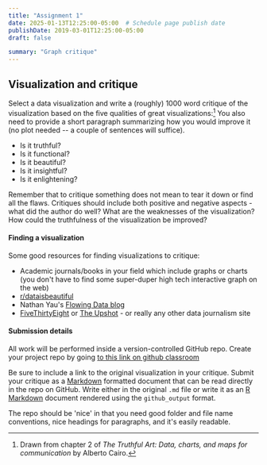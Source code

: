 ```yaml
---
title: "Assignment 1"
date: 2025-01-13T12:25:00-05:00  # Schedule page publish date
publishDate: 2019-03-01T12:25:00-05:00
draft: false

summary: "Graph critique"
---
```


<!--## Part 1: Visualization critique (5 points)-->

## Visualization and critique

Select a data visualization and write a (roughly) 1000 word critique of the visualization based on the five qualities of great visualizations:[^1] You also need to provide a short paragraph summarizing how you would improve it (no plot needed -- a couple of sentences will suffice).

-   Is it truthful?
-   Is it functional?
-   Is it beautiful?
-   Is it insightful?
-   Is it enlightening?

Remember that to critique something does not mean to tear it down or find all the flaws. Critiques should include both positive and negative aspects - what did the author do well? What are the weaknesses of the visualization? How could the truthfulness of the visualization be improved?

#### Finding a visualization

Some good resources for finding visualizations to critique:

-   Academic journals/books in your field which include graphs or charts (you don't have to find some super-duper high tech interactive graph on the web)
-   [r/dataisbeautiful](https://www.reddit.com/r/dataisbeautiful/)
-   Nathan Yau's [Flowing Data blog](http://flowingdata.com/)
-   [FiveThirtyEight](https://fivethirtyeight.com/) or [The Upshot](https://www.nytimes.com/section/upshot) - or really any other data journalism site

#### Submission details

All work will be performed inside a version-controlled GitHub repo. Create your project repo by going [to this link on github classroom](https://classroom.github.com/a/fLOfyUGC)

Be sure to include a link to the original visualization in your critique. Submit your critique as a [Markdown](http://daringfireball.net/projects/markdown/basics) formatted document that can be read directly in the repo on GitHub. Write either in the original `.md` file or write it as an [R Markdown](http://rmarkdown.rstudio.com/) document rendered using the `github_output` format.

The repo should be 'nice' in that you need good folder and file name conventions, nice headings for paragraphs, and it's easily readable.

<!--## Part 2: `ggplot2` and the grammar of graphics (10 points)-->

[^1]: Drawn from chapter 2 of *The Truthful Art: Data, charts, and maps for communication* by Alberto Cairo.
